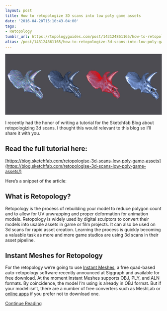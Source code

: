```yaml
---
layout: post
title: How to retopologize 3D scans into low poly game assets
date: '2016-04-20T15:10:43-04:00'
tags:
- Retopology
tumblr_url: https://topologyguides.com/post/143124861165/how-to-retopologize-3d-scans-into-low-poly-game
alias: /post/143124861165/how-to-retopologize-3d-scans-into-low-poly-game
---
```

![image](/assets/img/143124861165_0.jpg)

I recently had the honor of writing a tutorial for the Sketchfab Blog about retopologizing 3d scans. I thought this would relevant to this blog so I’ll share it with you.&nbsp;

## Read the full tutorial here:&nbsp;

[https://blog.sketchfab.com/retopologise-3d-scans-low-poly-game-assets](https://blog.sketchfab.com/retopologise-3d-scans-low-poly-game-assets/)

Here’s a snippet of the article:

## What is Retopology?

Retopology is the process of rebuilding your model to reduce polygon count and to allow for UV unwrapping and proper deformation for animation models. Retopology is widely used by digital sculptors to convert their models into usable assets in game or film projects. It can also be used on 3d scans for rapid asset creation. Learning the process is quickly becoming a valuable task as more and more game studios are using 3d scans in their asset pipeline.

## Instant Meshes for Retopology

For the retopology we’re going to use [Instant Meshes](https://github.com/wjakob/instant-meshes), a free quad-based auto-retopology software recently announced at Siggraph and available for free download. At the moment Instant Meshes supports OBJ, PLY, and ALN formats. By coincidence, the model I’m using is already in OBJ format. But if your model isn’t, there are a number of free converters such as MeshLab or [online apps](http://www.greentoken.de/onlineconv/) if you prefer not to download one.

[Continue Reading](https://blog.sketchfab.com/retopologise-3d-scans-low-poly-game-assets/)
